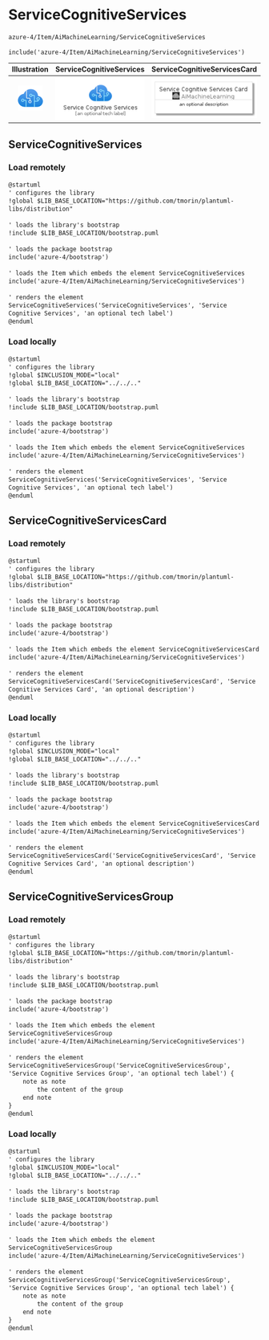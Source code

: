 # ServiceCognitiveServices


```text
azure-4/Item/AiMachineLearning/ServiceCognitiveServices
```

```text
include('azure-4/Item/AiMachineLearning/ServiceCognitiveServices')
```



| Illustration | ServiceCognitiveServices | ServiceCognitiveServicesCard | ServiceCognitiveServicesGroup |
| :---: | :---: | :---: | :---: |
| ![illustration for Illustration](../../../azure-4/Item/AiMachineLearning/ServiceCognitiveServices.png) | ![illustration for ServiceCognitiveServices](../../../azure-4/Item/AiMachineLearning/ServiceCognitiveServices.Local.png) | ![illustration for ServiceCognitiveServicesCard](../../../azure-4/Item/AiMachineLearning/ServiceCognitiveServicesCard.Local.png) | ![illustration for ServiceCognitiveServicesGroup](../../../azure-4/Item/AiMachineLearning/ServiceCognitiveServicesGroup.Local.png) |




## ServiceCognitiveServices

### Load remotely
```plantuml
@startuml
' configures the library
!global $LIB_BASE_LOCATION="https://github.com/tmorin/plantuml-libs/distribution"

' loads the library's bootstrap
!include $LIB_BASE_LOCATION/bootstrap.puml

' loads the package bootstrap
include('azure-4/bootstrap')

' loads the Item which embeds the element ServiceCognitiveServices
include('azure-4/Item/AiMachineLearning/ServiceCognitiveServices')

' renders the element
ServiceCognitiveServices('ServiceCognitiveServices', 'Service Cognitive Services', 'an optional tech label')
@enduml
```

### Load locally
```plantuml
@startuml
' configures the library
!global $INCLUSION_MODE="local"
!global $LIB_BASE_LOCATION="../../.."

' loads the library's bootstrap
!include $LIB_BASE_LOCATION/bootstrap.puml

' loads the package bootstrap
include('azure-4/bootstrap')

' loads the Item which embeds the element ServiceCognitiveServices
include('azure-4/Item/AiMachineLearning/ServiceCognitiveServices')

' renders the element
ServiceCognitiveServices('ServiceCognitiveServices', 'Service Cognitive Services', 'an optional tech label')
@enduml
```

## ServiceCognitiveServicesCard

### Load remotely
```plantuml
@startuml
' configures the library
!global $LIB_BASE_LOCATION="https://github.com/tmorin/plantuml-libs/distribution"

' loads the library's bootstrap
!include $LIB_BASE_LOCATION/bootstrap.puml

' loads the package bootstrap
include('azure-4/bootstrap')

' loads the Item which embeds the element ServiceCognitiveServicesCard
include('azure-4/Item/AiMachineLearning/ServiceCognitiveServices')

' renders the element
ServiceCognitiveServicesCard('ServiceCognitiveServicesCard', 'Service Cognitive Services Card', 'an optional description')
@enduml
```

### Load locally
```plantuml
@startuml
' configures the library
!global $INCLUSION_MODE="local"
!global $LIB_BASE_LOCATION="../../.."

' loads the library's bootstrap
!include $LIB_BASE_LOCATION/bootstrap.puml

' loads the package bootstrap
include('azure-4/bootstrap')

' loads the Item which embeds the element ServiceCognitiveServicesCard
include('azure-4/Item/AiMachineLearning/ServiceCognitiveServices')

' renders the element
ServiceCognitiveServicesCard('ServiceCognitiveServicesCard', 'Service Cognitive Services Card', 'an optional description')
@enduml
```

## ServiceCognitiveServicesGroup

### Load remotely
```plantuml
@startuml
' configures the library
!global $LIB_BASE_LOCATION="https://github.com/tmorin/plantuml-libs/distribution"

' loads the library's bootstrap
!include $LIB_BASE_LOCATION/bootstrap.puml

' loads the package bootstrap
include('azure-4/bootstrap')

' loads the Item which embeds the element ServiceCognitiveServicesGroup
include('azure-4/Item/AiMachineLearning/ServiceCognitiveServices')

' renders the element
ServiceCognitiveServicesGroup('ServiceCognitiveServicesGroup', 'Service Cognitive Services Group', 'an optional tech label') {
    note as note
        the content of the group
    end note
}
@enduml
```

### Load locally
```plantuml
@startuml
' configures the library
!global $INCLUSION_MODE="local"
!global $LIB_BASE_LOCATION="../../.."

' loads the library's bootstrap
!include $LIB_BASE_LOCATION/bootstrap.puml

' loads the package bootstrap
include('azure-4/bootstrap')

' loads the Item which embeds the element ServiceCognitiveServicesGroup
include('azure-4/Item/AiMachineLearning/ServiceCognitiveServices')

' renders the element
ServiceCognitiveServicesGroup('ServiceCognitiveServicesGroup', 'Service Cognitive Services Group', 'an optional tech label') {
    note as note
        the content of the group
    end note
}
@enduml
```


